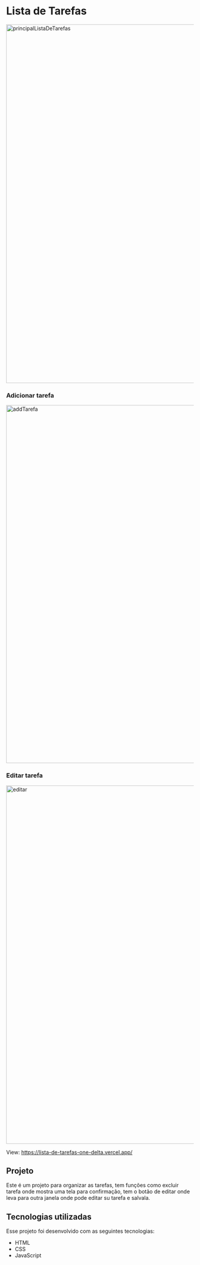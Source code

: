 # Lista de Tarefas
<img width="960" alt="principalListaDeTarefas" src="https://user-images.githubusercontent.com/100203503/228722352-1fb58895-a57c-42e8-9f48-98948af924d4.png">

### Adicionar tarefa 

<img width="958" alt="addTarefa" src="https://user-images.githubusercontent.com/100203503/228722453-1581d91e-5ad5-427d-b4b4-de84b02c7766.png">

### Editar tarefa 

<img width="959" alt="editar" src="https://user-images.githubusercontent.com/100203503/228722502-da0ee123-be51-4c34-a43a-f96071c9aab7.png">



View: https://lista-de-tarefas-one-delta.vercel.app/
## Projeto

Este é um projeto para organizar as tarefas, tem funções como excluir tarefa onde mostra uma tela para confirmação, tem o botão de editar onde leva para outra janela onde pode editar su tarefa e salvala. 

## Tecnologias utilizadas

Esse projeto foi desenvolvido com as seguintes tecnologias:
* HTML
* CSS
* JavaScript



